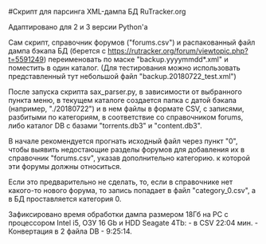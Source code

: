 #Скрипт для парсинга XML-дампа БД RuTracker.org

Адаптировано для 2 и 3 версии Python'a

Сам скрипт, справочник форумов ("forums.csv") и распакованный файл дампа бэкапа БД (берется с https://rutracker.org/forum/viewtopic.php?t=5591249) переименовать по маске "backup.yyyymmdd*.xml" и поместить в один каталог. (Для тестирования можно использовать представленный тут небольшой файл "backup.20180722_test.xml")

После запуска скрипта sax_parser.py, в зависимости от выбранного пункта меню, в текущем каталоге создается папка с датой бэкапа (например, "./20180722") и в нем файлы в формате CSV, с записями, разбитыми по категориям, в соответствие со справочником forums, либо каталог DB с базами "torrents.db3" и "content.db3".

В начале рекомендуется прогнать исходный файл через пункт "0", чтобы выявить недостающие разделы форумов для добавления их в справочник "forums.csv", указав дополнительно категорию. к которой эти форумы должны относиться.

Если это предварительно не сделать, то, если в справочнике нет какого-то нового форума, то запись попадает в файл "category_0.csv", а в БД проставляется категория 0.

Зафиксировано время обработки дампа размером 18Гб на PC с процессором Intel i5, ОЗУ 16 Gb и HDD Seagate 4Tb:
    - в CSV 22:04 мин.
    - Конвертация в 2 файла DB - 9:25:14.
